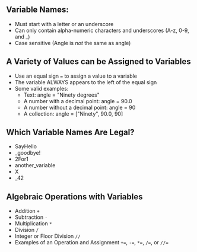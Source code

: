 
## Variable Names:
- Must start with a letter or an underscore
- Can only contain alpha-numeric characters and underscores (A-z, 0-9, and _)
- Case sensitive (Angle is _not_ the same as angle)

## A Variety of Values can be Assigned to Variables
- Use an equal sign `=` to assign a value to a variable
- The variable ALWAYS appears to the left of the equal sign
- Some valid examples: 
    - Text: angle = "Ninety degrees"
    - A number with a decimal point: angle = 90.0
    - A number without a decimal point: angle = 90
    - A collection: angle = ["Ninety", 90.0, 90]

## Which Variable Names Are Legal?
- SayHello
- _goodbye!
- 2For1
- another_variable
- X
- _42

## Algebraic Operations with Variables
- Addition `+`
- Subtraction `-`
- Multiplication `*`
- Division `/`
- Integer or Floor Division `//`
- Examples of an Operation and Assignment `+=`, `-=`, `*=`, `/=`, or `//=`